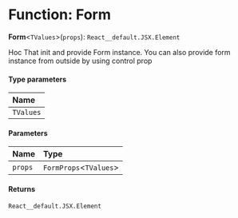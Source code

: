 # Function: Form

**Form**<`TValues`>(`props`): `React__default.JSX.Element`

Hoc That init and provide Form instance. You can also provide form instance from outside by using control prop

#### Type parameters

| Name |
| :------ |
| `TValues` |

#### Parameters

| Name | Type |
| :------ | :------ |
| `props` | `FormProps`<`TValues`> |

#### Returns

`React__default.JSX.Element`
